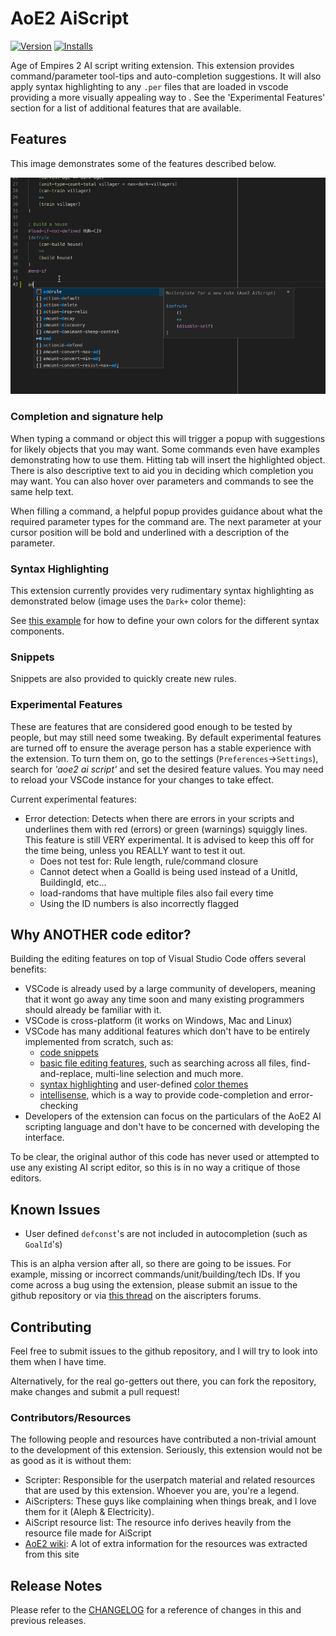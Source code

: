 # AoE2 AiScript

[![Version](https://vsmarketplacebadge.apphb.com/version-short/jvinniec.aoe2-aiscript.svg)](https://marketplace.visualstudio.com/items?itemName=jvinniec.aoe2-aiscript)
[![Installs](https://vsmarketplacebadge.apphb.com/installs/jvinniec.aoe2-aiscript.svg)](https://marketplace.visualstudio.com/items?itemName=jvinniec.aoe2-aiscript)

Age of Empires 2 AI script writing extension. This extension provides command/parameter tool-tips and auto-completion suggestions. It will also apply syntax highlighting to any `.per` files that are loaded in vscode providing a more visually appealing way to . See the 'Experimental Features' section for a list of additional features that are available.


## Features

This image demonstrates some of the features described below.

![image](images/help_text_example.gif "help text")

### Completion and signature help
When typing a command or object this will trigger a popup with suggestions for likely objects that you may want. Some commands even have examples demonstrating how to use them. Hitting tab will insert the highlighted object. There is also descriptive text to aid you in deciding which completion you may want. You can also hover over parameters and commands to see the same help text.

When filling a command, a helpful popup provides guidance about what the required parameter types for the command are. The next parameter at your cursor position will be bold and underlined with a description of the parameter.

### Syntax Highlighting
This extension currently provides very rudimentary syntax highlighting as demonstrated below (image uses the `Dark+` color theme):

See [this example](syntaxes/customizing_colors.md) for how to define your own colors for the different syntax components.

### Snippets
Snippets are also provided to quickly create new rules.

### Experimental Features
These are features that are considered good enough to be tested by people, but may still need some tweaking. By default experimental features are turned off to ensure the average person has a stable experience with the extension.
To turn them on, go to the settings (`Preferences`->`Settings`), search for *'aoe2 ai script'* and set the desired feature values. You may need to reload your VSCode instance for your changes to take effect.

Current experimental features:
- Error detection: Detects when there are errors in your scripts and underlines them with red (errors) or green (warnings) squiggly lines. This feature is still VERY experimental. It is advised to keep this off for the time being, unless you REALLY want to test it out.
  - Does not test for: Rule length, rule/command closure
  - Cannot detect when a GoalId is being used instead of a UnitId, BuildingId, etc... 
  - load-randoms that have multiple files also fail every time
  - Using the ID numbers is also incorrectly flagged

## Why ANOTHER code editor?
Building the editing features on top of Visual Studio Code offers several benefits:

- VSCode is already used by a large community of developers, meaning that it wont go away any time soon and many existing programmers should already be familiar with it.
- VSCode is cross-platform (it works on Windows, Mac and Linux)
- VSCode has many additional features which don't have to be entirely implemented from scratch, such as:
  - [code snippets](https://code.visualstudio.com/docs/editor/userdefinedsnippets)
  - [basic file editing features](https://code.visualstudio.com/docs/editor/codebasics), such as searching across all files, find-and-replace, multi-line selection and much more.
  - [syntax highlighting](https://code.visualstudio.com/api/language-extensions/syntax-highlight-guide) and user-defined [color themes](https://code.visualstudio.com/api/extension-guides/color-theme)
  - [intellisense](https://code.visualstudio.com/docs/editor/intellisense), which is a way to provide code-completion and error-checking 
- Developers of the extension can focus on the particulars of the AoE2 AI scripting language and don't have to be concerned with developing the interface.

To be clear, the original author of this code has never used or attempted to use any existing AI script editor, so this is in no way a critique of those editors.


## Known Issues
- User defined `defconst`'s are not included in autocompletion (such as `GoalId`'s)

This is an alpha version after all, so there are going to be issues. For example, missing or incorrect commands/unit/building/tech IDs. If you come across a bug using the extension, please submit an issue to the github repository or via [this thread](http://forums.aiscripters.com/viewtopic.php?f=3&t=3485) on the aiscripters forums.


## Contributing
Feel free to submit issues to the github repository, and I will try to look into them when I have time.

Alternatively, for the real go-getters out there, you can fork the repository, make changes and submit a pull request!

### Contributors/Resources
The following people and resources have contributed a non-trivial amount to the development of this extension. Seriously, this extension would not be as good as it is without them:

* Scripter: Responsible for the userpatch material and related resources that are used by this extension. Whoever you are, you're a legend.
* AiScripters: These guys like complaining when things break, and I love them for it (Aleph & Electricity).
* AiScript resource list: The resource info derives heavily from the resource file made for AiScript
* [AoE2 wiki](https://ageofempires.fandom.com/wiki/Age_of_Empires_II:_The_Age_of_Kings): A lot of extra information for the resources was extracted from this site


## Release Notes
Please refer to the [CHANGELOG](./CHANGELOG.md) for a reference of changes in this and previous releases.

